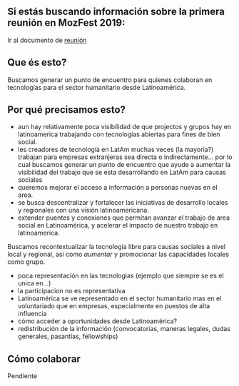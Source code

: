 ## Si estás buscando información sobre la primera reunión en MozFest 2019: 

Ir al documento de [reunión](https://github.com/bienLATAM/holaMundo/blob/master/REUNION-INICIO.md)

## Que és esto?
Buscamos generar un punto de encuentro para quienes colaboran en tecnologías para el sector humanitario desde Latinoamérica.

## Por qué precisamos esto? 

- aun hay relativamente poca visibilidad de que projectos y grupos hay en latinoamerica trabajando con tecnologías abiertas para fines de bien social.
- les creadores de tecnología en LatAm muchas veces (la mayoría?) trabajan para empresas extranjeras sea directa o indirectamente... por lo cual buscamos generar un punto de encuentro que ayude a aumentar la visibilidad del trabajo que se esta desarrollando en LatAm para causas sociales
- queremos mejorar el acceso a información a personas nuevas en el area.
- se busca descentralizar y fortalecer las iniciativas de desarrollo locales y regionales con una visión latinoamericana.
- extender puentes y conexiones que permitan avanzar el trabajo de area social en Latinoamérica,
y acelerar el impacto de nuestro trabajo en latinoamerica.

Buscamos recontextualizar la tecnologia libre para causas sociales a nivel local y regional, 
asi como *aumentar* y promocionar las capacidades locales como grupo.

- poca representación en las tecnologias (ejemplo que siempre se es el unica en…)
- la participacion no es representativa
- Latinoamérica se ve representado en el sector humanitario mas en el voluntariado que en empresas, especialmente en puestos de alta influencia
- cómo acceder a oportunidades desde Latinoamérica?
- redistribución de la información (convocatorias, maneras legales, dudas generales, pasantías, fellowships)

## Cómo colaborar

Pendiente

